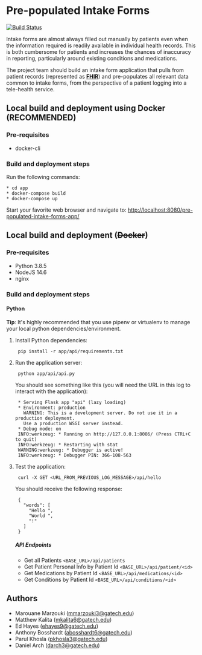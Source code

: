 # Pre-populated Intake Forms

[![Build Status](https://drone.hdap.gatech.edu/api/badges/gt-cs6440-hit-fall2020/Pre-Populated-Intake-Forms/status.svg?ref=refs/heads/stable)](https://drone.hdap.gatech.edu/gt-cs6440-hit-fall2020/Pre-Populated-Intake-Forms)

Intake forms are almost always filled out manually by patients even when the information required 
is readily available in individual health records. This is both cumbersome for patients and increases 
the chances of inaccuracy in reporting, particularly around existing conditions and medications. 

The project team should build an intake form application that pulls from patient records 
(represented as **[FHIR](https://www.hl7.org/fhir/)**) and pre-populates all relevant data common to intake forms, 
from the perspective of a patient logging into a tele-health service.

## Local build and deployment using Docker (RECOMMENDED)

### Pre-requisites
* docker-cli

### Build and deployment steps

Run the following commands:
    
    * cd app
    * docker-compose build
    * docker-compose up
    
Start your favorite web browser and navigate to: 
[http://localhost:8080/pre-populated-intake-forms-app/](http://localhost:8080/pre-populated-intake-forms-app/)

## Local build and deployment (~~Docker~~)

### Pre-requisites
* Python 3.8.5
* NodeJS 14.6
* nginx

### Build and deployment steps

#### Python

**Tip**: It's highly recommended that you use pipenv or virtualenv to manage your local python dependencies/environment.

1. Install Python dependencies:

        pip install -r app/api/requirements.txt

2. Run the application server:

        python app/api/api.py
   
    You should see something like this (you will need the URL in this log to interact with the application):
   
        * Serving Flask app "api" (lazy loading)
        * Environment: production
          WARNING: This is a development server. Do not use it in a production deployment.
          Use a production WSGI server instead.
        * Debug mode: on
        INFO:werkzeug: * Running on http://127.0.0.1:8086/ (Press CTRL+C to quit)
        INFO:werkzeug: * Restarting with stat
        WARNING:werkzeug: * Debugger is active!
        INFO:werkzeug: * Debugger PIN: 366-108-563

3. Test the application:

        curl -X GET <URL_FROM_PREVIOUS_LOG_MESSAGE>/api/hello
  
    You should receive the following response:
    
        {
          "words": [
            "Hello ", 
            "World ", 
            "!"
          ]
        }
    ##### API Endpoints
    * Get all Patients
    `<BASE_URL>/api/patients`
    * Get Patient Personal Info by Patient Id
    `<BASE_URL>/api/patient/<id>`
    * Get Medications by Patient Id
    `<BASE_URL>/api/medications/<id>`
    * Get Conditions by Patient Id
    `<BASE_URL>/api/conditions/<id>`

## Authors

- Marouane Marzouki ([mmarzouki3@gatech.edu](mailto:mmarzouki3@gatech.edu))
- Matthew Kalita ([mkalita6@gatech.edu](mailto:mkalita6@gatech.edu))
- Ed Hayes ([ehayes9@gatech.edu](mailto:ehayes9@gatech.edu))
- Anthony Bosshardt ([abosshardt6@gatech.edu](mailto:abosshardt6@gatech.edu))
- Parul Khosla ([pkhosla3@gatech.edu](mailto:pkhosla3@gatech.edu))
- Daniel Arch ([darch3@gatech.edu](mailto:darch3@gatech.edu))
